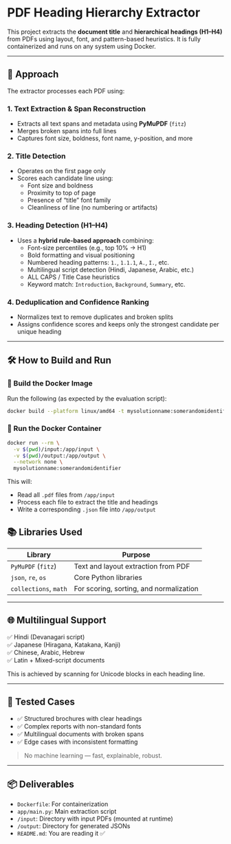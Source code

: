 # PDF Heading Hierarchy Extractor

This project extracts the **document title** and **hierarchical headings (H1–H4)** from PDFs using layout, font, and pattern-based heuristics. It is fully containerized and runs on any system using Docker.

---

## 🧠 Approach

The extractor processes each PDF using:

### 1. **Text Extraction & Span Reconstruction**
- Extracts all text spans and metadata using **PyMuPDF** (`fitz`)
- Merges broken spans into full lines
- Captures font size, boldness, font name, y-position, and more

### 2. **Title Detection**
- Operates on the first page only
- Scores each candidate line using:
  - Font size and boldness
  - Proximity to top of page
  - Presence of “title” font family
  - Cleanliness of line (no numbering or artifacts)

### 3. **Heading Detection (H1–H4)**
- Uses a **hybrid rule-based approach** combining:
  - Font-size percentiles (e.g., top 10% → H1)
  - Bold formatting and visual positioning
  - Numbered heading patterns: `1.`, `1.1.1`, `A.`, `I.`, etc.
  - Multilingual script detection (Hindi, Japanese, Arabic, etc.)
  - ALL CAPS / Title Case heuristics
  - Keyword match: `Introduction`, `Background`, `Summary`, etc.

### 4. **Deduplication and Confidence Ranking**
- Normalizes text to remove duplicates and broken splits
- Assigns confidence scores and keeps only the strongest candidate per unique heading

---

## 🛠 How to Build and Run

### 🧱 Build the Docker Image

Run the following (as expected by the evaluation script):

```bash
docker build --platform linux/amd64 -t mysolutionname:somerandomidentifier .
```

### 🚀 Run the Docker Container

```bash
docker run --rm \
  -v $(pwd)/input:/app/input \
  -v $(pwd)/output:/app/output \
  --network none \
  mysolutionname:somerandomidentifier
```

This will:

- Read all `.pdf` files from `/app/input`
- Process each file to extract the title and headings
- Write a corresponding `.json` file into `/app/output`


## 📚 Libraries Used

| Library   | Purpose                       |
|-----------|-------------------------------|
| `PyMuPDF` (`fitz`) | Text and layout extraction from PDF |
| `json`, `re`, `os` | Core Python libraries |
| `collections`, `math` | For scoring, sorting, and normalization |

---

## 🌐 Multilingual Support

✅ Hindi (Devanagari script)  
✅ Japanese (Hiragana, Katakana, Kanji)  
✅ Chinese, Arabic, Hebrew  
✅ Latin + Mixed-script documents

This is achieved by scanning for Unicode blocks in each heading line.

---

## 🧪 Tested Cases

- ✅ Structured brochures with clear headings
- ✅ Complex reports with non-standard fonts
- ✅ Multilingual documents with broken spans
- ✅ Edge cases with inconsistent formatting

> No machine learning — fast, explainable, robust.

---

## 📦 Deliverables

- `Dockerfile`: For containerization
- `app/main.py`: Main extraction script
- `/input`: Directory with input PDFs (mounted at runtime)
- `/output`: Directory for generated JSONs
- `README.md`: You are reading it ✅

